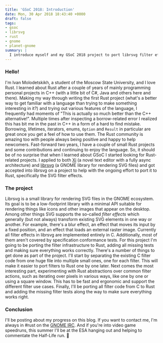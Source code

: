 ```yaml
---
title: 'GSoC 2018: Introduction'
date: Mon, 30 Apr 2018 18:43:40 +0000
draft: false
tags:
- gsoc
- librsvg
- rust
- gnome
- planet-gnome
summary: |
  I introduce myself and my GSoC 2018 project to port librsvg filter effects from C to Rust.
---
```


### Hello!

I'm Ivan Molodetskikh, a student of the Moscow State University, and I love Rust. I learned about Rust after a couple of years of mainly programming personal projects in C++ (with a little bit of C#, Java and others here and there). Making my way through writing the first Rust project (what's a better way to get familiar with a language than trying to make something interesting in it?) and trying out various features of the language, I frequently had moments of "This is actually so much better than the C++ alternative!". Multiple times after inspecting a borrow-related error I realized this has bit me in the past in C++ in a form of a hard to find mistake. Borrowing, lifetimes, iterators, enums, `Option` and `Result` in particular are great once you get a feel of how to use them. The Rust community is amazing too with people always being positive and happy to help newcomers. Fast-forward two years, I have a couple of small Rust projects and some contributions and continuing to enjoy the language. So, it should be of no surprise that when I learned about GSoC I started looking for Rust-related projects. I applied to both [Xi](https://github.com/google/xi-editor/) (a novel text editor with a fully async architecture) and [librsvg](https://gitlab.gnome.org/GNOME/librsvg) (a GNOME library for rendering SVG files) and got accepted into librsvg on a project to help with the ongoing effort to port it to Rust, specifically the SVG filter effects.

### The project

Librsvg is a small library for rendering SVG files in the GNOME ecosystem. Its goal is to be a low-footprint library with a minimal API suitable for rendering things like icons and other images that appear on the desktop. Among other things SVG supports the so-called _filter effects_ which generally (but not always) transform existing SVG elements in one way or another. For example, there's a blur effect, an effect that moves its input by a fixed position, and an effect that loads an external raster image. Currently all filter effects in librsvg are implemented entirely in C. Additionally, most of them aren't covered by specification conformance tests. For this project I'm going to be porting the filter infrastructure to Rust, adding all missing tests and making sure everything works correctly. There's a number of things to get done as part of the project. I'll start by separating the existing C filter code from one huge file into multiple small ones, one for each filter. This will make it easier to port filters to Rust one by one later. Next comes the most interesting part, experimenting with Rust abstractions over common filter actions, such as iterating over pixels in various ways, like one by one or using a square window. This has to be fast and ergonomic and support the different filter use cases. Finally, I'll be porting all filter code from C to Rust and adding the missing filter tests along the way to make sure everything works right.

### Conclusion

I'll be posting about my progress on this blog. If you want to contact me, I'm always in #rust on the [GNOME IRC](https://wiki.gnome.org/Community/GettingInTouch/IRC). And if you're into video game speedruns, this summer I'll be at the ESA hanging out and helping to commentate the Half-Life run. 🙂